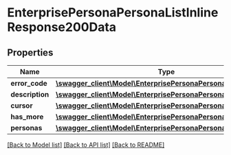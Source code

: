 # EnterprisePersonaPersonaListInlineResponse200Data

## Properties
Name | Type | Description | Notes
------------ | ------------- | ------------- | -------------
**error_code** | [**\swagger_client\Model\EnterprisePersonaPersonaListErrorCode**](EnterprisePersonaPersonaListErrorCode.md) |  | 
**description** | [**\swagger_client\Model\EnterprisePersonaPersonaListDescription**](EnterprisePersonaPersonaListDescription.md) |  | 
**cursor** | [**\swagger_client\Model\EnterprisePersonaPersonaListCursor**](EnterprisePersonaPersonaListCursor.md) |  | 
**has_more** | [**\swagger_client\Model\EnterprisePersonaPersonaListHasMore**](EnterprisePersonaPersonaListHasMore.md) |  | 
**personas** | [**\swagger_client\Model\EnterprisePersonaPersonaListPersona[]**](EnterprisePersonaPersonaListPersona.md) |  | [optional] 

[[Back to Model list]](../README.md#documentation-for-models) [[Back to API list]](../README.md#documentation-for-api-endpoints) [[Back to README]](../README.md)

